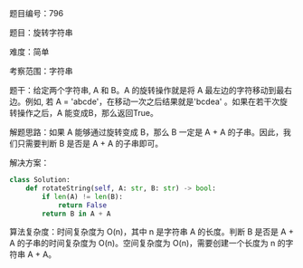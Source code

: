 题目编号：796

题目：旋转字符串

难度：简单

考察范围：字符串

题干：给定两个字符串, A 和 B。A 的旋转操作就是将 A 最左边的字符移动到最右边。例如, 若 A = 'abcde'，在移动一次之后结果就是'bcdea' 。如果在若干次旋转操作之后，A 能变成B，那么返回True。

解题思路：如果 A 能够通过旋转变成 B，那么 B 一定是 A + A 的子串。因此，我们只需要判断 B 是否是 A + A 的子串即可。

解决方案：

```python
class Solution:
    def rotateString(self, A: str, B: str) -> bool:
        if len(A) != len(B):
            return False
        return B in A + A
```

算法复杂度：时间复杂度为 O(n)，其中 n 是字符串 A 的长度。判断 B 是否是 A + A 的子串的时间复杂度为 O(n)。空间复杂度为 O(n)，需要创建一个长度为 n 的字符串 A + A。